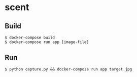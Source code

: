 # scent

## Build

```
$ docker-compose build
$ docker-compose run app [image-file]
```

## Run

```
$ python capture.py && docker-compose run app target.jpg
```
